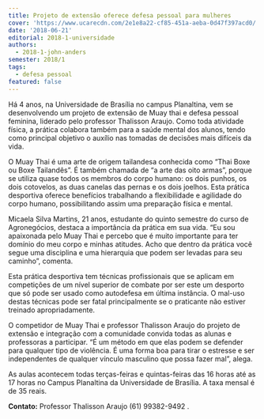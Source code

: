 ```yaml
---
title: Projeto de extensão oferece defesa pessoal para mulheres
cover: 'https://www.ucarecdn.com/2e1e8a22-cf85-451a-aeba-0d47f397acd0/'
date: '2018-06-21'
editorial: 2018-1-universidade
authors:
  - 2018-1-john-anders
semester: 2018/1
tags:
  - defesa pessoal
featured: false
---
```

Há 4 anos, na Universidade de Brasília no campus Planaltina, vem se desenvolvendo um projeto de extensão de Muay thai e defesa pessoal feminina, liderado pelo professor Thalisson Araujo. Como toda atividade física, a prática colabora também para a saúde mental dos alunos, tendo como principal objetivo o auxílio nas tomadas de decisões mais difíceis da vida.

O Muay Thai é uma arte de origem tailandesa conhecida como “Thai Boxe ou Boxe Tailandês”. É também chamada de “a arte das oito armas”, porque se utiliza quase todos os membros do corpo humano: os dois punhos, os dois cotovelos, as duas canelas das pernas e os dois joelhos. Esta prática desportiva oferece benefícios trabalhando a flexibilidade e agilidade do corpo humano, possibilitando assim uma preparação física e mental.

Micaela Silva Martins, 21 anos, estudante do quinto semestre do curso de Agronegócios, destaca a importância da prática em sua vida.  “Eu sou apaixonada pelo Muay Thai e percebo que é muito importante para ter domínio do meu corpo e minhas atitudes. Acho que dentro da prática você segue uma disciplina e uma hierarquia que podem ser levadas para seu caminho”, comenta.

Esta prática desportiva tem técnicas profissionais que se aplicam em competições de um nível superior de combate por ser este um desporto que só pode ser usado como autodefesa em última instância. O mal-uso destas técnicas pode ser fatal principalmente se o praticante não estiver treinado apropriadamente.

O competidor de Muay Thai e professor Thalisson Araujo do projeto de extensão e integração com a comunidade convida todas as alunas e professoras a participar. “É um método em que elas podem se defender para qualquer tipo de violência. É uma forma boa para tirar o estresse e ser independentes de qualquer vínculo masculino que possa fazer mal”, alega.

As aulas acontecem todas terças-feiras e quintas-feiras das 16 horas até as 17 horas no Campus Planaltina da Universidade de Brasília. A taxa mensal é de 35 reais.

**Contato:** Professor Thalisson Araujo (61) 99382-9492
.
